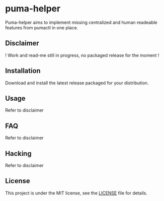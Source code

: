 # puma-helper

Puma-helper aims to implement missing centralized and human readeable features from pumactl in one place.

## Disclaimer

! Work and read-me still in progress, no packaged release for the moment !

## Installation

Download and install the latest release packaged for your distribution.

## Usage

Refer to disclaimer

## FAQ

Refer to disclaimer

## Hacking

Refer to disclaimer

## License

This project is under the MIT license, see the [LICENSE](LICENSE) file for details.